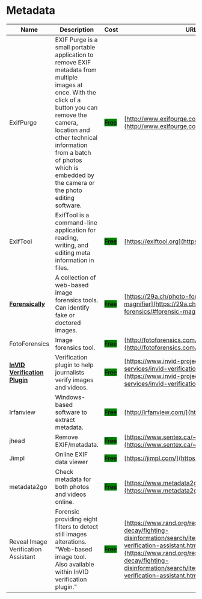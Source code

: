 # Metadata

| Name | Description | Cost | URL |
| --- | --- | --- | --- |
| ExifPurge | EXIF Purge is a small portable application to remove EXIF metadata from multiple images at once. With the click of a button you can remove the camera, location and other technical information from a batch of photos which is embedded by the camera or the photo editing software. | <mark style="background-color:green;">Free</mark> | [http://www.exifpurge.com/](http://www.exifpurge.com/) |
| ExifTool | ExifTool is a command-line application for reading, writing, and editing meta information in files. | <mark style="background-color:green;">Free</mark> | [https://exiftool.org](https://exiftool.org) |
| [**Forensically**](../../../tools/forensically/README.md) | A collection of web-based image forensics tools. Can identify fake or doctored images. | <mark style="background-color:green;">Free</mark> | [https://29a.ch/photo-forensics/#forensic-magnifier](https://29a.ch/photo-forensics/#forensic-magnifier) |
| FotoForensics | Image forensics tool. | <mark style="background-color:green;">Free</mark> | [http://fotoforensics.com/](http://fotoforensics.com/) |
| [**InVID Verification Plugin**](../../../tools/invid/README.md) | Verification plugin to help journalists verify images and videos. | <mark style="background-color:green;">Free</mark> | [https://www.invid-project.eu/tools-and-services/invid-verification-plugin/](https://www.invid-project.eu/tools-and-services/invid-verification-plugin/) |
| Irfanview | Windows-based software to extract metadata. | <mark style="background-color:green;">Free</mark> | [http://irfanview.com/](http://irfanview.com/) |
| jhead | Remove EXIF/metadata. | <mark style="background-color:green;">Free</mark> | [https://www.sentex.ca/~mwandel/jhead/](https://www.sentex.ca/~mwandel/jhead/) |
| Jimpl | Online EXIF data viewer | <mark style="background-color:green;">Free</mark> | [https://jimpl.com/](https://jimpl.com/) |
| metadata2go | Check metadata for both photos and videos online. | <mark style="background-color:green;">Free</mark> | [https://www.metadata2go.com/](https://www.metadata2go.com/) |
| Reveal Image Verification Assistant | Forensic providing eight filters to detect still images alterations. "Web-based image tool. Also available within InVID verification plugin." | <mark style="background-color:green;">Free</mark> | [https://www.rand.org/research/projects/truth-decay/fighting-disinformation/search/items/reveal-image-verification-assistant.html](https://www.rand.org/research/projects/truth-decay/fighting-disinformation/search/items/reveal-image-verification-assistant.html) |